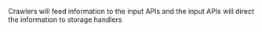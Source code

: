 Crawlers will feed information to the input APIs
and the input APIs will direct the information to storage handlers